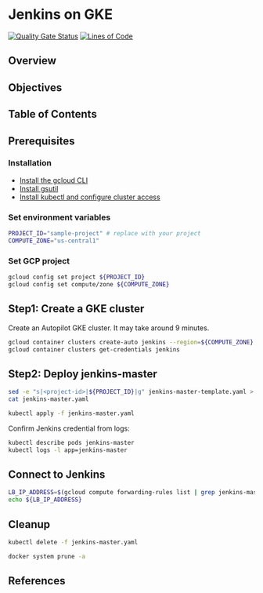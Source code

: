 # Jenkins on GKE

[![Quality Gate Status](https://sonarcloud.io/api/project_badges/measure?project=DevSecOpsSamples_gke-jenkins&metric=alert_status)](https://sonarcloud.io/summary/new_code?id=DevSecOpsSamples_gke-jenkins) [![Lines of Code](https://sonarcloud.io/api/project_badges/measure?project=DevSecOpsSamples_gke-jenkins&metric=ncloc)](https://sonarcloud.io/summary/new_code?id=DevSecOpsSamples_gke-jenkins)

## Overview

## Objectives

## Table of Contents


## Prerequisites

### Installation

- [Install the gcloud CLI](https://cloud.google.com/sdk/docs/install)
- [Install gsutil](https://cloud.google.com/storage/docs/gsutil_install#install)
- [Install kubectl and configure cluster access](https://cloud.google.com/kubernetes-engine/docs/how-to/cluster-access-for-kubectl)

### Set environment variables

```bash
PROJECT_ID="sample-project" # replace with your project
COMPUTE_ZONE="us-central1"
```

### Set GCP project

```bash
gcloud config set project ${PROJECT_ID}
gcloud config set compute/zone ${COMPUTE_ZONE}
```

## Step1: Create a GKE cluster

Create an Autopilot GKE cluster. It may take around 9 minutes.

```bash
gcloud container clusters create-auto jenkins --region=${COMPUTE_ZONE}
gcloud container clusters get-credentials jenkins
```

## Step2: Deploy jenkins-master

```bash
sed -e "s|<project-id>|${PROJECT_ID}|g" jenkins-master-template.yaml > jenkins-master.yaml
cat jenkins-master.yaml

kubectl apply -f jenkins-master.yaml
```

Confirm Jenkins credential from logs:

```bash
kubectl describe pods jenkins-master
kubectl logs -l app=jenkins-master
```

## Connect to Jenkins

```bash
LB_IP_ADDRESS=$(gcloud compute forwarding-rules list | grep jenkins-master | awk '{ print $2 }')
echo ${LB_IP_ADDRESS}
```


## Cleanup

```bash
kubectl delete -f jenkins-master.yaml
```

```bash
docker system prune -a
```

## References
